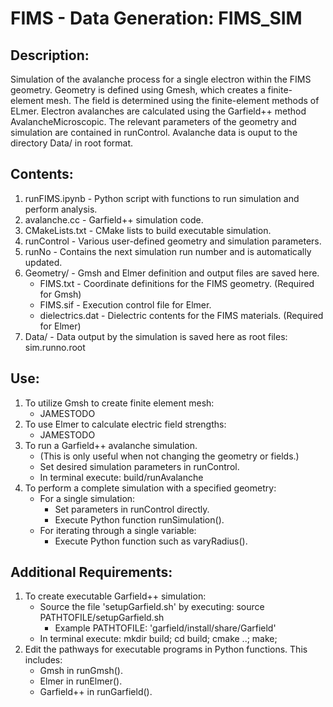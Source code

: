 
# FIMS - Data Generation: FIMS_SIM
## Description:
Simulation of the avalanche process for a single electron within the FIMS geometry.
Geometry is defined using Gmesh, which creates a finite-element mesh.
The field is determined using the finite-element methods of ELmer.
Electron avalanches are calculated using the Garfield++ method AvalancheMicroscopic.
The relevant parameters of the geometry and simulation are contained in runControl.
Avalanche data is ouput to the directory Data/ in root format.

## Contents:
1. runFIMS.ipynb - Python script with functions to run simulation and perform analysis.
2. avalanche.cc - Garfield++ simulation code.
3. CMakeLists.txt - CMake lists to build executable simulation.
4. runControl - Various user-defined geometry and simulation parameters.
5. runNo - Contains the next simulation run number and is automatically updated.
6. Geometry/ - Gmsh and Elmer definition and output files are saved here.
   * FIMS.txt - Coordinate definitions for the FIMS geometry. (Required for Gmsh)
   * FIMS.sif - Execution control file for Elmer.
   * dielectrics.dat - Dielectric contents for the FIMS materials. (Required for Elmer)
7. Data/ - Data output by the simulation is saved here as root files: sim.runno.root

## Use:
1. To utilize Gmsh to create finite element mesh:
   * JAMESTODO
2. To use Elmer to calculate electric field strengths:
   * JAMESTODO
3. To run a Garfield++ avalanche simulation.
   * (This is only useful when not changing the geometry or fields.)
   * Set desired simulation parameters in runControl.
   * In terminal execute: build/runAvalanche
4. To perform a complete simulation with a specified geometry:
   * For a single simulation:
     * Set parameters in runControl directly.
     * Execute Python function runSimulation().
   * For iterating through a single variable:
     * Execute Python function such as varyRadius().

## Additional Requirements:

1. To create executable Garfield++ simulation:
   * Source the file 'setupGarfield.sh' by executing: source PATHTOFILE/setupGarfield.sh
     * Example PATHTOFILE: 'garfield/install/share/Garfield'
   * In terminal execute: mkdir build; cd build; cmake ..; make;
2. Edit the pathways for executable programs in Python functions. This includes:
   * Gmsh in runGmsh().
   * Elmer in runElmer().
   * Garfield++ in runGarfield().
